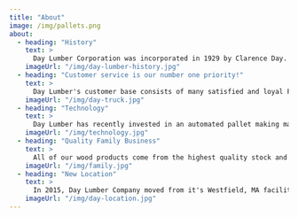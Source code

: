 ```yaml
---
title: "About"
image: /img/pallets.png
about:
  - heading: "History"
    text: >
      Day Lumber Corporation was incorporated in 1929 by Clarence Day. Clarence operated Day Lumber as a lumber and retail yard. In the mid 1950s, Peck Lumber Company purchased Day Lumber. Peck Lumber was a family business that owned timberlands, sawmills, and a planning mill. With over 90 years of industry experience, we pride ourselves on having the most knowledgeable and stable workforce in the industry.
    imageUrl: "/img/day-lumber-history.jpg"
  - heading: "Customer service is our number one priority!"
    text: >
      Day Lumber's customer base consists of many satisfied and loyal Fortune 500 companies and Dunn & Bradstreet has given Day Lumber the highest financial rating possible.
    imageUrl: "/img/day-truck.jpg"
  - heading: "Technology"
    text: >
      Day Lumber has recently invested in an automated pallet making machine than can make up to 150 pallets an hour.  Day Lumber has also invested in several other pieces of equipment to help optimize our production capabilities.  Between our long tenured and dedicated staff, state of the art machinery, our own trucking fleet, 75,000 + SQF of storage, and a Heat Treat Kiln on site; Day Lumber's price, service, and quality is unmatched.
    imageUrl: "/img/technology.jpg"
  - heading: "Quality Family Business"
    text: >
      All of our wood products come from the highest quality stock and we purchase both pre-cut hardwood and bulk stock from Canada to the Carolinas. In 1986, John and Deborah Simpson purchased Day Lumber. In 2012, Neal Churchill became the current owner of the newly named KG Pallet, LLC d/b/a/ Day Lumber Company. In 2019, Matt Grodd joined the ownership team to enhance the companies current line of business and bring in a rejuvenated focus on sales and customer service.
    imageUrl: "/img/family.jpg"
  - heading: "New Location"
    text: >
      In 2015, Day Lumber Company moved from it's Westfield, MA facility to a new building in Chicopee, MA.  Day Lumber is strategically located in the center of New England to allow us to service customers throughout all of Massachusetts, Connecticut, Rhode Island, and everywhere in between. Over the past few years Day Lumber has brought in a new management team, invested in state of the art equipment, and grown their footprint within the wood packaging industry.
    imageUrl: "/img/day-location.jpg"
---
```

